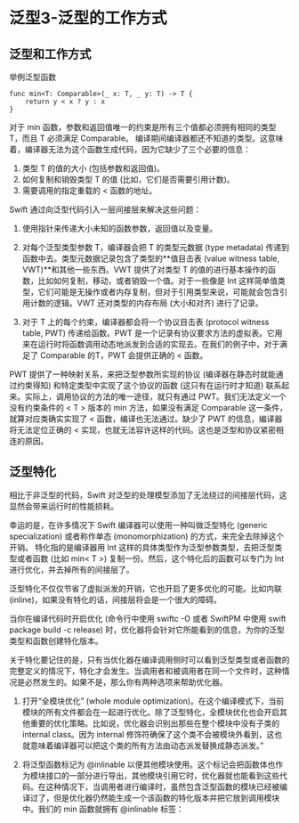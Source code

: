# 泛型3-泛型的工作方式

## 泛型和工作方式

举例泛型函数
```
func min<T: Comparable>(_ x: T, _ y: T) -> T {
	return y < x ? y : x
}
```

对于 min 函数，参数和返回值唯一的约束是所有三个值都必须拥有相同的类型 T，而且 T 必须满足 Comparable。
编译期间编译器都还不知道的类型。这意味着，编译器无法为这个函数生成代码，因为它缺少了三个必要的信息：

1. 类型 T 的值的大小 (包括参数和返回值)。
2. 如何复制和销毁类型 T 的值 (比如，它们是否需要引用计数)。
3. 需要调用的指定重载的 < 函数的地址。


Swift 通过向泛型代码引入一层间接层来解决这些问题：

1. 使用指针来传递大小未知的函数参数，返回值以及变量。

2. 对每个泛型类型参数 T，编译器会把 T 的类型元数据 (type metadata) 传递到函数中去。类型元数据记录包含了类型的**值目击表 (value witness table, VWT)**和其他一些东西。VWT 提供了对类型 T 的值的进行基本操作的函数，比如如何复制，移动，或者销毁一个值。对于一些像是 Int 这样简单值类型，它们可能是无操作或者内存复制，但对于引用类型来说，可能就会包含引用计数的逻辑。VWT 还对类型的内存布局 (大小和对齐) 进行了记录。

3. 对于 T 上的每个约束，编译器都会将一个协议目击表 (protocol witness table, PWT) 传递给函数。PWT 是一个记录有协议要求方法的虚拟表。它用来在运行时将函数调用动态地派发到合适的实现去。在我们的例子中，对于满足了 Comparable 的T，PWT 会提供正确的 < 函数。

PWT 提供了一种映射关系，来把泛型参数所实现的协议 (编译器在静态时就能通过约束得知) 和特定类型中实现了这个协议的函数 (这只有在运行时才知道) 联系起来。实际上，调用协议的方法的唯一途径，就只有通过 PWT。我们无法定义一个没有约束条件的 < T > 版本的 min 方法，如果没有满足 Comparable 这一条件，就算对应类确实实现了 < 函数，编译也无法通过。缺少了 PWT 的信息，编译器将无法定位正确的 < 实现，也就无法容许这样的代码。这也是泛型和协议紧密相连的原因。


## 泛型特化

相比于非泛型的代码，Swift 对泛型的处理模型添加了无法绕过的间接层代码，这显然会带来运行时的性能损耗。

幸运的是，在许多情况下 Swift 编译器可以使用一种叫做泛型特化 (generic specialization) 或者称作单态 (monomorphization) 的方式，来完全去除掉这个开销。 特化指的是编译器用 Int 这样的具体类型作为泛型参数类型，去把泛型类型或者函数 (比如 min< T >) 复制一份。然后，这个特化后的函数可以专门为 Int 进行优化，并去掉所有的间接层了。

泛型特化不仅仅节省了虚拟派发的开销，它也开启了更多优化的可能。比如内联 (inline)，如果没有特化的话，间接层将会是一个很大的障碍。

当你在编译代码时开启优化 (命令行中使用 swiftc -O 或者 SwiftPM 中使用 swift package build -c release) 时，优化器将会针对它所能看到的信息，为你的泛型类型和函数创建特化版本。

关于特化要记住的是，只有当优化器在编译调用侧时可以看到泛型类型或者函数的完整定义的情况下，特化才会发生。当调用者和被调用者在同一个文件时，这种情况是必然发生的。如果不是，那么你有两种选项来帮助优化器。

1. 打开“全模块优化” (whole module optimization)。在这个编译模式下，当前模块的所有文件都会在一起进行优化。除了泛型特化，全模块优化也会开启其他重要的优化策略。比如说，优化器会识别出那些在整个模块中没有子类的 internal class。因为 internal 修饰符确保了这个类不会被模块外看到，这也就意味着编译器可以把这个类的所有方法由动态派发替换成静态派发。”

2. 将泛型函数标记为 @inlinable 以便其他模块使用。这个标记会把函数体也作为模块接口的一部分进行导出，其他模块引用它时，优化器就也能看到这些代码。在这种情况下，当调用者进行编译时，虽然包含泛型函数的模块已经被编译过了，但是优化器仍然能生成一个该函数的特化版本并把它放到调用模块中。我们的 min 函数就拥有 @inlinable 标签：


